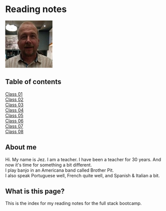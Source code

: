 # Reading notes

![Photo of Jez](IMG_20191005_211700684.jpg)

## Table of contents
[Class 01](https://jezinho22.github.io/reading-notes/102-notes/class-01)  
[Class 02](https://jezinho22.github.io/reading-notes/102-notes/class-02)  
[Class 03](https://jezinho22.github.io/reading-notes/102-notes/class-03)  
[Class 04](https://jezinho22.github.io/reading-notes/102-notes/class-04)  
[Class 05](https://jezinho22.github.io/reading-notes/102-notes/class-05)  
[Class 06](https://jezinho22.github.io/reading-notes/102-notes/class-06)  
[Class 07](https://jezinho22.github.io/reading-notes/102-notes/class-07)  
[Class 08](https://jezinho22.github.io/reading-notes/102-notes/class-08)  



## About me 
  
Hi. My name is Jez. I am a teacher. I have been a teacher for 30 years. And now it's time for something a bit different.   
I play banjo in an Americana band called Brother Pit.  
I also speak Portuguese well, French quite well, and Spanish & Italian a bit.

## What is this page?   
This is the index for my reading notes for the full stack bootcamp.   
